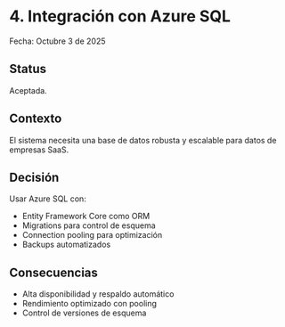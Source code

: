 # 4. Integración con Azure SQL

Fecha: Octubre 3 de 2025

## Status

Aceptada.

## Contexto

El sistema necesita una base de datos robusta y escalable para datos de empresas SaaS.

## Decisión

Usar Azure SQL con:
- Entity Framework Core como ORM
- Migrations para control de esquema
- Connection pooling para optimización
- Backups automatizados

## Consecuencias

- Alta disponibilidad y respaldo automático
- Rendimiento optimizado con pooling
- Control de versiones de esquema